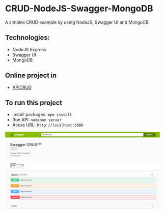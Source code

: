 # CRUD-NodeJS-Swagger-MongoDB

A simples CRUD example by using NodeJS, Swagger UI and MongoDB.

## Technologies:

- NodeJS Express
- Swagger UI
- MongoDB

## Online project in

- [APICRUD](https://apicrud-nodejs-swagger-mongodb.herokuapp.com/swagger)

## To run this project

- Install packages:
  `npm install`
- Run API:
  `nodemon server`
- Acess URL:
  `http://localhost:3000`

![Alt Text](/imgs/swagger.PNG)
